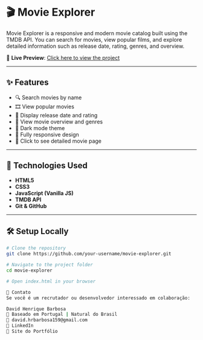 # 🎬 Movie Explorer

Movie Explorer is a responsive and modern movie catalog built using the TMDB API. You can search for movies, view popular films, and explore detailed information such as release date, rating, genres, and overview.

🔗 **Live Preview**: [Click here to view the project](https://david-hrbarbosa.github.io/Movie-Explorer//)

---

## ✨ Features

- 🔍 Search movies by name
- 🎞️ View popular movies
- 📆 Display release date and rating
- 🧾 View movie overview and genres
- 🌙 Dark mode theme
- 📱 Fully responsive design
- 🔗 Click to see detailed movie page

---

## 🚀 Technologies Used

- **HTML5**
- **CSS3**
- **JavaScript (Vanilla JS)**
- **TMDB API**  
- **Git & GitHub**

---

## 🛠️ Setup Locally

```bash
# Clone the repository
git clone https://github.com/your-username/movie-explorer.git

# Navigate to the project folder
cd movie-explorer

# Open index.html in your browser

📩 Contato
Se você é um recrutador ou desenvolvedor interessado em colaboração:

David Henrique Barbosa
📍 Baseado em Portugal | Natural do Brasil
📧 david.hrbarbosa159@gmail.com
🔗 LinkedIn
🔗 Site do Portfólio


